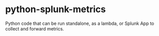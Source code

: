 # python-splunk-metrics
Python code that can be run standalone, as a lambda, or Splunk App to collect and forward metrics.
